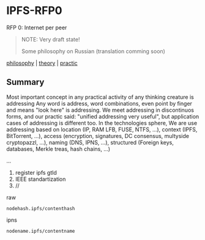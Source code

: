 # IPFS-RFP0
RFP 0: Internet per peer

> NOTE: Very draft state!
>
> Some philosophy on Russian (translation comming soon)
 
[philosophy](https://github.com/stels-community/IPFS-RFP0/blob/master/README.RU.md) | [theory](https://github.com/stels-community/IPFS-RFP0/blob/master/IDEA.RU.md) | [practic](https://github.com/stels-community)

## Summary

Most important concept in any practical activity of any thinking creature is addressing
Any word is address, word combinations, even point by finger and means "look here" is addressing.
We meet addressing in discontinuos forms, and our practic said: "unified addressing very useful", but application cases of addressing is different too. In the technologies sphere, We are use addressing based on location (IP, RAM LFB, FUSE, NTFS, ...), context (IPFS, BitTorrent, ...), access (encryption, signatures, DC consensus, multyside cryptopazzl, ...), naming (DNS, IPNS, ...), structured (Foreign keys, databases, Merkle treas, hash chains, ...)




...

1. register ipfs gtld
2. IEEE standartization
3. //

raw

`nodehash.ipfs/contenthash`

ipns

`nodename.ipfs/contentname`
